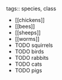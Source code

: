tags:: species, class

- [[chickens]]
- [[bees]]
- [[sheeps]]
- [[worms]]
- TODO squirrels
- TODO birds
- TODO rabbits
- TODO cats
- TODO pigs
